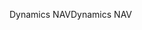 <span data-ttu-id="e9f78-101">Dynamics NAV</span><span class="sxs-lookup"><span data-stu-id="e9f78-101">Dynamics NAV</span></span>